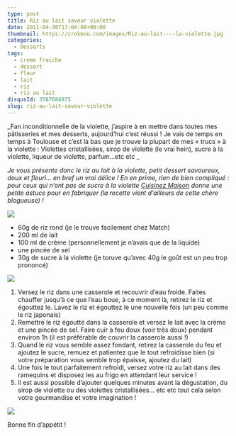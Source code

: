 ```yaml
---
type: post
title: Riz au lait saveur violette
date: 2011-04-30T17:04:00+00:00
thumbnail: https://crokmou.com/images/Riz-au-lait----la-violette.jpg
categories:
  - Desserts
tags:
  - creme fraiche
  - dessert
  - fleur
  - lait
  - riz
  - riz au lait
disqusId: 3587684975
slug: riz-au-lait-saveur-violette
---
```


_Fan inconditionnelle de la violette, j’aspire à en mettre dans toutes mes pâtisseries et mes desserts, aujourd’hui c’est réussi ! Je vais de temps en temps à Toulouse et c’est là bas que je trouve la plupart de mes « trucs » à la violette : Violettes cristallisées, sirop de violette (le vrai hein), sucre à la violette, liqueur de violette, parfum…etc etc _

_Je vous présente donc le riz au lait à la violette, petit dessert savoureux, doux et fleuri… en bref un vrai délice ! En en prime, rien de bien compliqué : pour ceux qui n’ont pas de sucre à la violette [Cuisinez Maison](http://cuisinezmaison.canalblog.com/archives/2008/05/12/9108087.html) donne une petite astuce pour en fabriquer (la recette vient d’ailleurs de cette chère blogueuse) !_

[![](http://3.bp.blogspot.com/-9FBrPrKGRvU/TbwwFfpy-kI/AAAAAAAAAF4/WL4YEVrGI6o/s320/2pers.jpg)](http://3.bp.blogspot.com/-9FBrPrKGRvU/TbwwFfpy-kI/AAAAAAAAAF4/WL4YEVrGI6o/s1600/2pers.jpg)

*   60g de riz rond (je le trouve facilement chez Match)
*   200 ml de lait
*   100 ml de crème (personnellement je n’avais que de la liquide)
*   une pincée de sel
*   30g de sucre à la violette (je toruve qu’avec 40g le goût est un peu trop prononcé)

[![](http://4.bp.blogspot.com/-jD2raKy-t_w/Tabb3lV3eGI/AAAAAAAAAEk/G2RYajmhinM/s320/preparation.jpg)](http://4.bp.blogspot.com/-jD2raKy-t_w/Tabb3lV3eGI/AAAAAAAAAEk/G2RYajmhinM/s1600/preparation.jpg)

1.  Versez le riz dans une casserole et recouvrir d’eau froide. Faites chauffer jusqu’à ce que l’eau boue, à ce moment là, retirez le riz et égouttez le. Lavez le riz et égouttez le une nouvelle fois (un peu comme le riz japonais)
2.  Remettre le riz égoutté dans la casserole et versez le lait avec la crème et une pincée de sel. Faire cuir à feu doux (voir très doux) pendant environ 1h (il est préférable de couvrir la casserole aussi !)
3.  Quand le riz vous semble assez fondant, retirez la casserole du feu et ajoutez le sucre, remuez et patientez que le tout refroidisse bien (si votre préparation vous semble trop épaisse, ajoutez du lait)
4.  Une fois le tout parfaitement refroidi, versez votre riz au lait dans des ramequins et disposez les au frigo en attendant leur service !
5.  Il est aussi possible d’ajouter quelques minutes avant la dégustation, du sirop de violette ou des violettes cristallisées… etc etc tout cela selon votre gourmandise et votre imagination !<a name="more"></a>

[![](http://2.bp.blogspot.com/-57NU0QwSttE/Td_OQTnwVAI/AAAAAAAAANc/-fy1zWwCDEw/s640/IMG_9951.JPG)](http://2.bp.blogspot.com/-57NU0QwSttE/Td_OQTnwVAI/AAAAAAAAANc/-fy1zWwCDEw/s1600/IMG_9951.JPG)

Bonne fin d’appétit !

